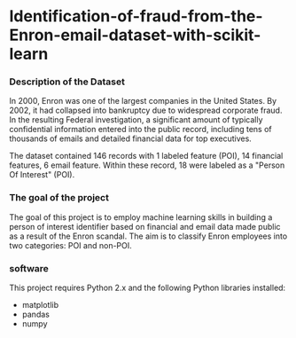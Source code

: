 # Identification-of-fraud-from-the-Enron-email-dataset-with-scikit-learn
### Description of the Dataset
In 2000, Enron was one of the largest companies in the United States. By 2002, it had collapsed into bankruptcy due to widespread corporate fraud. In the resulting Federal investigation, a significant amount of typically confidential information entered into the public record, including tens of thousands of emails and detailed financial data for top executives.

The dataset contained 146 records with 1 labeled feature (POI), 14 financial features, 6 email feature. Within these record, 18 were labeled as a "Person Of Interest" (POI). 
### The goal of the project
The goal of this project is to employ machine learning skills in building a person of interest identifier based on financial and email data made public as a result of the Enron scandal. The aim is to classify Enron employees into two categories: POI and non-POI. 
### software
This project requires Python 2.x and the following Python libraries installed:
- matplotlib
- pandas
- numpy

